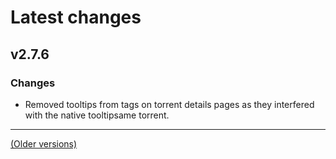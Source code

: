 # Latest changes
## v2.7.6
### Changes
- Removed tooltips from tags on torrent details pages as they interfered with the native tooltipsame torrent. 
 
---

[(Older versions)](https://github.com/ceodoe/noshitempornium/blob/master/CHANGELOG_OLD.md#older-versions)
